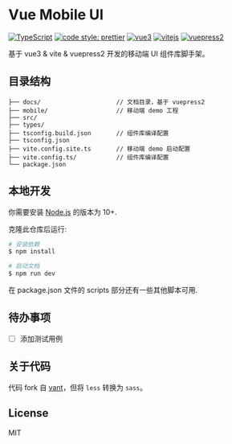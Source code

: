 # Vue Mobile UI

[![TypeScript](https://img.shields.io/badge/lang-typescript-informational?style=flat)](https://www.typescriptlang.org)
[![code style: prettier](https://img.shields.io/badge/code_style-prettier-ff69b4.svg?style=flat-square)](https://github.com/prettier/prettier)
[![vue3](https://img.shields.io/badge/vue-3-%2342b983?style=flat)](https://v3.cn.vuejs.org/)
[![vitejs](https://img.shields.io/badge/build-vite-%646cff?style=flat)](https://vitejs.dev/)
[![vuepress2](https://img.shields.io/badge/docs-vuepress2-%3eaf7c?style=flat)](https://vuepress2.netlify.app/)

基于 vue3 & vite & vuepress2 开发的移动端 UI 组件库脚手架。

## 目录结构

```
├── docs/                     // 文档目录，基于 vuepress2
├── mobile/                   // 移动端 demo 工程
├── src/
├── types/
├── tsconfig.build.json       // 组件库编译配置
├── tsconfig.json
├── vite.config.site.ts       // 移动端 demo 启动配置
├── vite.config.ts/           // 组件库编译配置
└── package.json
```

## 本地开发

你需要安装 [Node.js][nodejs] 的版本为 10+.

克隆此仓库后运行:

```bash
# 安装依赖
$ npm install

# 启动文档
$ npm run dev
```

在 package.json 文件的 scripts 部分还有一些其他脚本可用.

## 待办事项

- [ ] 添加测试用例

## 关于代码

代码 fork 自 [vant](https://github.com/youzan/vant)，但将 `less` 转换为 `sass`。

## License

MIT

[nodejs]: https://nodejs.org
